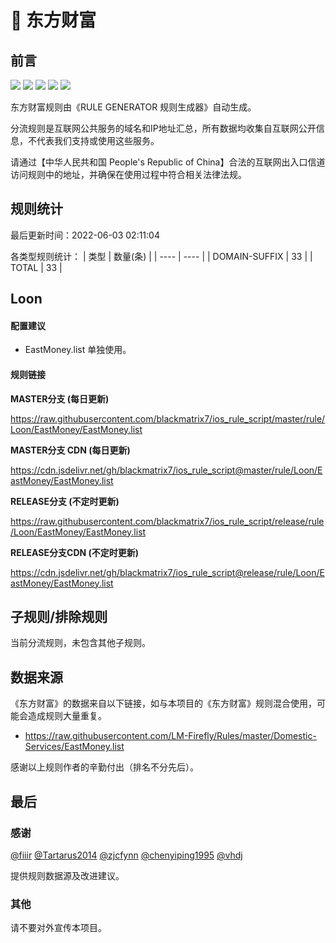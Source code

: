 # 🧸 东方财富

## 前言

![](https://shields.io/badge/-移除重复规则-ff69b4) ![](https://shields.io/badge/-DOMAIN与DOMAIN--SUFFIX合并-green) ![](https://shields.io/badge/-DOMAIN--SUFFIX间合并-critical) ![](https://shields.io/badge/-DOMAIN--SUFFIX与DOMAIN--KEYWORD合并-blue) ![](https://shields.io/badge/-IP--CIDR(6)合并-blueviolet) 

东方财富规则由《RULE GENERATOR 规则生成器》自动生成。

分流规则是互联网公共服务的域名和IP地址汇总，所有数据均收集自互联网公开信息，不代表我们支持或使用这些服务。

请通过【中华人民共和国 People's Republic of China】合法的互联网出入口信道访问规则中的地址，并确保在使用过程中符合相关法律法规。

## 规则统计

最后更新时间：2022-06-03 02:11:04

各类型规则统计：
| 类型 | 数量(条)  | 
| ---- | ----  |
| DOMAIN-SUFFIX | 33  | 
| TOTAL | 33  | 


## Loon 

#### 配置建议
- EastMoney.list 单独使用。

#### 规则链接
**MASTER分支 (每日更新)**

https://raw.githubusercontent.com/blackmatrix7/ios_rule_script/master/rule/Loon/EastMoney/EastMoney.list

**MASTER分支 CDN (每日更新)**

https://cdn.jsdelivr.net/gh/blackmatrix7/ios_rule_script@master/rule/Loon/EastMoney/EastMoney.list

**RELEASE分支 (不定时更新)**

https://raw.githubusercontent.com/blackmatrix7/ios_rule_script/release/rule/Loon/EastMoney/EastMoney.list

**RELEASE分支CDN (不定时更新)**

https://cdn.jsdelivr.net/gh/blackmatrix7/ios_rule_script@release/rule/Loon/EastMoney/EastMoney.list

## 子规则/排除规则


当前分流规则，未包含其他子规则。

## 数据来源

《东方财富》的数据来自以下链接，如与本项目的《东方财富》规则混合使用，可能会造成规则大量重复。

- https://raw.githubusercontent.com/LM-Firefly/Rules/master/Domestic-Services/EastMoney.list


感谢以上规则作者的辛勤付出（排名不分先后）。

## 最后

### 感谢

[@fiiir](https://github.com/fiiir) [@Tartarus2014](https://github.com/Tartarus2014) [@zjcfynn](https://github.com/zjcfynn) [@chenyiping1995](https://github.com/chenyiping1995) [@vhdj](https://github.com/vhdj)

提供规则数据源及改进建议。

### 其他

请不要对外宣传本项目。